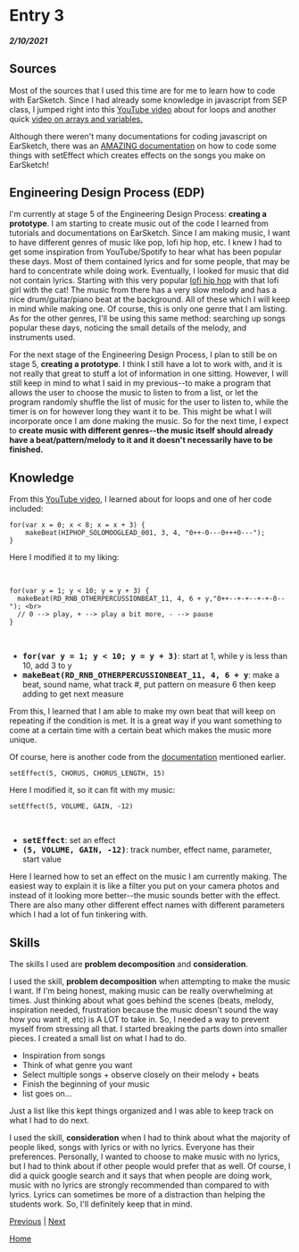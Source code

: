 # Entry 3
##### 2/10/2021

## Sources

Most of the sources that I used this time are for me to learn how to code with EarSketch. Since I had already some knowledge in javascript from SEP class, I jumped right into this <a href="https://www.youtube.com/watch?v=__3sQNXdbBg">YouTube video</a> about for loops and another quick <a href="https://www.youtube.com/watch?v=SvKfVYSS5J0">video on arrays and variables.</a>

Although there weren't many documentations for coding javascript on EarSketch, there was an <a href="http://nebomusic.net/earsketchlessons/Directions_EarSketch2_Effects.pdf">AMAZING documentation</a> on how to code some things with setEffect which creates effects on the songs you make on EarSketch!


## Engineering Design Process (EDP)

I'm currently at stage 5 of the Engineering Design Process: <b>creating a prototype</b>. I am starting to create music out of the code I learned from tutorials and documentations on EarSketch. Since I am making music, I want to have different genres of music like pop, lofi hip hop, etc. I knew I had to get some inspiration from YouTube/Spotify to hear what has been popular these days. Most of them contained lyrics and for some people, that may be hard to concentrate while doing work. Eventually, I looked for music that did not contain lyrics. Starting with this very popular <a href="https://www.youtube.com/watch?v=5qap5aO4i9A">lofi hip hop</a> with that lofi girl with the cat! The music from there has a very slow melody and has a nice drum/guitar/piano beat at the background. All of these which I will keep in mind while making one. Of course, this is only one genre that I am listing. As for the other genres, I'll be using this same method: searching up songs popular these days, noticing the small details of the melody, and instruments used.


For the next stage of the Engineering Design Process, I plan to still be on stage 5, <b>creating a prototype</b>. I think I still have a lot to work with, and it is not really that great to stuff a lot of information in one sitting. However, I will still keep in mind to what I said in my previous--to make a program that allows the user to choose the music to listen to from a list, or let the program randomly shuffle the list of music for the user to listen to, while the timer is on for however long they want it to be. This might be what I will incorporate once I am done making the music. So for the next time, I expect to <b>create music with different genres--the music itself should already have a beat/pattern/melody to it and it doesn't necessarily have to be finished.</b>

## Knowledge

From this <a href="https://www.youtube.com/watch?v=__3sQNXdbBg">YouTube video</a>, I learned about for loops and one of her code included:

```
for(var x = 0; x < 8; x = x + 3) { 
    makeBeat(HIPHOP_SOLOMOOGLEAD_001, 3, 4, "0++-0---0+++0---");
}
```

Here I modified it to my liking:

<br>

```
for(var y = 1; y < 10; y = y + 3) { 
  makeBeat(RD_RNB_OTHERPERCUSSIONBEAT_11, 4, 6 + y,"0++--+-+--+-+-0--"); <br>
  // 0 --> play, + --> play a bit more, - --> pause
}
```

<br>

<ul>
<li><b><tt> for(var y = 1; y < 10; y = y + 3)</b></tt>: start at 1, while y is less than 10, add 3 to y</li>
<li><b><tt> makeBeat(RD_RNB_OTHERPERCUSSIONBEAT_11, 4, 6 + y</b></tt>: make a beat, sound name, what track #, put pattern on measure 6 then keep adding to get next measure</li>
</ul>

From this, I learned that I am able to make my own beat that will keep on repeating if the condition is met. It is a great way if you want something to come at a certain time with a certain beat which makes the music more unique.

Of course, here is another code from the <a href="http://nebomusic.net/earsketchlessons/Directions_EarSketch2_Effects.pdf">documentation</a> mentioned earlier.

```
setEffect(5, CHORUS, CHORUS_LENGTH, 15)
```

Here I modified it, so it can fit with my music:

```
setEffect(5, VOLUME, GAIN, -12)
```

<br>

<ul>
<tt><b><li>setEffect</tt></b>: set an effect</li>
<tt><b><li>(5, VOLUME, GAIN, -12)</tt></b>: track number, effect name, parameter, start value</li>
</ul>

Here I learned how to set an effect on the music I am currently making. The easiest way to explain it is like a filter you put on your camera photos and instead of it looking more better--the music sounds better with the effect. There are also many other different effect names with different parameters which I had a lot of fun tinkering with.


## Skills

The skills I used are <b>problem decomposition</b> and <b>consideration</b>.

I used the skill, <b>problem decomposition</b> when attempting to make the music I want. If I'm being honest, making music can be really overwhelming at times. Just thinking about what goes behind the scenes (beats, melody, inspiration needed, frustration because the music doesn't sound the way how you want it, etc) is A LOT to take in. So, I needed a way to prevent myself from stressing all that. I started breaking the parts down into smaller pieces. I created a small list on what I had to do. 

<ul>
<li> Inspiration from songs </li>
<li> Think of what genre you want </li>
<li> Select multiple songs + observe closely on their melody + beats </li>
<li> Finish the beginning of your music </li> 
<li> list goes on... </li>
</ul>

Just a list like this kept things organized and I was able to keep track on what I had to do next.

I used the skill, <b>consideration</b> when I had to think about what the majority of people liked, songs with lyrics or with no lyrics. Everyone has their preferences. Personally, I wanted to choose to make music with no lyrics, but I had to think about if other people would prefer that as well. Of course, I did a quick google search and it says that when people are doing work, music with no lyrics are strongly recommended than compared to with lyrics. Lyrics can sometimes be more of a distraction than helping the students work. So, I'll definitely keep that in mind.     


[Previous](entry02.md) | [Next](entry04.md)

[Home](../README.md)